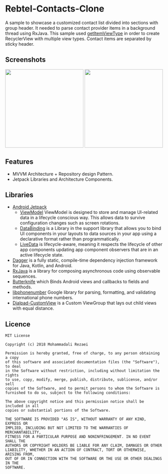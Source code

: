 # Rebtel-Contacts-Clone
A sample to showcase a customized contact list divided into sections with group header. It needed to parse contact provider items in a background thread using RxJava. This sample used [getItemViewType](https://developer.android.com/reference/androidx/recyclerview/widget/RecyclerView.Adapter#getItemViewType(int)) in order to create RecyclerView with multiple view types. Contact items are separated by sticky header.

## Screenshots
<p float="left">
  <img src="https://github.com/alirezaeiii/DignityContacts/blob/master/screenshots/screenshot1.gif" width="250" />
  <img src="https://github.com/alirezaeiii/DignityContacts/blob/master/screenshots/screenshot2.gif" width="250" />
</p>

## Features
* MVVM Architecture + Repository design Pattern.
* Jetpack Libraries and Architecture Components.

## Libraries
* [Android Jetpack](https://developer.android.com/jetpack)
   * [ViewModel](https://developer.android.com/topic/libraries/architecture/viewmodel) ViewModel is designed to store and manage UI-related data in a lifecycle conscious way. This allows data to survive configuration changes such as screen rotations.
   * [DataBinding](https://developer.android.com/topic/libraries/data-binding/) is a Library in the support library that allows you to bind UI components in your layouts to data sources in your app using a declarative format rather than programmatically.
   * [LiveData](https://developer.android.com/topic/libraries/architecture/livedata) is lifecycle-aware, meaning it respects the lifecycle of other app components updating app component observers that are in an active lifecycle state.
* [Dagger](https://github.com/google/dagger) is a fully static, compile-time dependency injection framework for Java, Kotlin, and Android.
* [RxJava](https://github.com/ReactiveX/RxJava) is a library for composing asynchronous code using observable sequences.
* [Butterknife](https://github.com/JakeWharton/butterknife) which Binds Android views and callbacks to fields and methods.
* [libphonenumber](https://github.com/google/libphonenumber) Google library for parsing, formatting, and validating international phone numbers.
* [Dialpad-CustomView](https://github.com/Ali-Rezaei/CharityLayout) is a Custom ViewGroup that lays out child views with equal distance.

## Licence
    MIT License

    Copyright (c) 2018 Mohammadali Rezaei

    Permission is hereby granted, free of charge, to any person obtaining a copy
    of this software and associated documentation files (the "Software"), to deal
    in the Software without restriction, including without limitation the rights
    to use, copy, modify, merge, publish, distribute, sublicense, and/or sell
    copies of the Software, and to permit persons to whom the Software is
    furnished to do so, subject to the following conditions:

    The above copyright notice and this permission notice shall be included in all
    copies or substantial portions of the Software.

    THE SOFTWARE IS PROVIDED "AS IS", WITHOUT WARRANTY OF ANY KIND, EXPRESS OR
    IMPLIED, INCLUDING BUT NOT LIMITED TO THE WARRANTIES OF MERCHANTABILITY,
    FITNESS FOR A PARTICULAR PURPOSE AND NONINFRINGEMENT. IN NO EVENT SHALL THE
    AUTHORS OR COPYRIGHT HOLDERS BE LIABLE FOR ANY CLAIM, DAMAGES OR OTHER
    LIABILITY, WHETHER IN AN ACTION OF CONTRACT, TORT OR OTHERWISE, ARISING FROM,
    OUT OF OR IN CONNECTION WITH THE SOFTWARE OR THE USE OR OTHER DEALINGS IN THE
    SOFTWARE.
